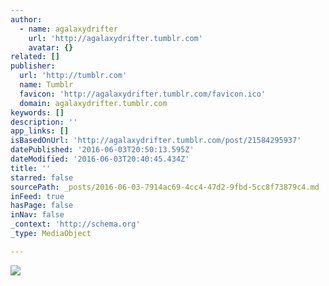 ```yaml
---
author:
  - name: agalaxydrifter
    url: 'http://agalaxydrifter.tumblr.com'
    avatar: {}
related: []
publisher:
  url: 'http://tumblr.com'
  name: Tumblr
  favicon: 'http://agalaxydrifter.tumblr.com/favicon.ico'
  domain: agalaxydrifter.tumblr.com
keywords: []
description: ''
app_links: []
isBasedOnUrl: 'http://agalaxydrifter.tumblr.com/post/21584295937'
datePublished: '2016-06-03T20:50:13.595Z'
dateModified: '2016-06-03T20:40:45.434Z'
title: ''
starred: false
sourcePath: _posts/2016-06-03-7914ac69-4cc4-47d2-9fbd-5cc8f73879c4.md
inFeed: true
hasPage: false
inNav: false
_context: 'http://schema.org'
_type: MediaObject

---
```

<article style=""><img src="http://67.media.tumblr.com/tumblr_m1odw343qh1qgwqw9o1_500.png" /></article>